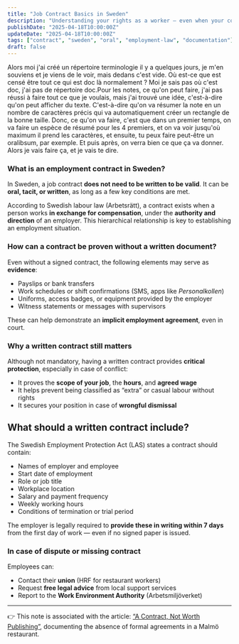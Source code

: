 ```yaml
---
title: "Job Contract Basics in Sweden"
description: "Understanding your rights as a worker — even when your contract is oral, digital, or never delivered."
publishDate: "2025-04-18T10:00:00Z"
updateDate: "2025-04-18T10:00:00Z"
tags: ["contract", "sweden", "oral", "employment-law", "documentation"]
draft: false
---
```


Alors moi j'ai créé un répertoire terminologie il y a quelques jours, je m'en souviens et je viens de le voir, mais dedans c'est vide. Où est-ce que est censé être tout ce qui est doc là normalement ? Moi je sais pas où c'est doc, j'ai pas de répertoire doc.Pour les notes, ce qu'on peut faire, j'ai pas réussi à faire tout ce que je voulais, mais j'ai trouvé une idée, c'est-à-dire qu'on peut afficher du texte. C'est-à-dire qu'on va résumer la note en un nombre de caractères précis qui va automatiquement créer un rectangle de la bonne taille. Donc, ce qu'on va faire, c'est que dans un premier temps, on va faire un espèce de résumé pour les 4 premiers, et on va voir jusqu'où maximum il prend les caractères, et ensuite, tu peux faire peut-être un oralibsum, par exemple. Et puis après, on verra bien ce que ça va donner. Alors je vais faire ça, et je vais te dire.

### What is an employment contract in Sweden?

In Sweden, a job contract **does not need to be written to be valid**. It can be **oral, tacit, or written**, as long as a few key conditions are met.

According to Swedish labour law (Arbetsrätt), a contract exists when a person works **in exchange for compensation**, under the **authority and direction** of an employer. This hierarchical relationship is key to establishing an employment situation.

### How can a contract be proven without a written document?

Even without a signed contract, the following elements may serve as **evidence**:

- Payslips or bank transfers
- Work schedules or shift confirmations (SMS, apps like _Personalkollen_)
- Uniforms, access badges, or equipment provided by the employer
- Witness statements or messages with supervisors

These can help demonstrate an **implicit employment agreement**, even in court.

### Why a written contract still matters

Although not mandatory, having a written contract provides **critical protection**, especially in case of conflict:

- It proves the **scope of your job**, the **hours**, and **agreed wage**
- It helps prevent being classified as “extra” or casual labour without rights
- It secures your position in case of **wrongful dismissal**

## What should a written contract include?

The Swedish Employment Protection Act (LAS) states a contract should contain:

- Names of employer and employee
- Start date of employment
- Role or job title
- Workplace location
- Salary and payment frequency
- Weekly working hours
- Conditions of termination or trial period

The employer is legally required to **provide these in writing within 7 days** from the first day of work — even if no signed paper is issued.

### In case of dispute or missing contract

Employees can:

- Contact their **union** (HRF for restaurant workers)
- Request **free legal advice** from local support services
- Report to the **Work Environment Authority** (Arbetsmiljöverket)

---

👉 This note is associated with the article: [“A Contract, Not Worth Publishing”](/posts/verbal-agreements-ignored-by-management), documenting the absence of formal agreements in a Malmö restaurant.

